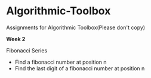 # Algorithmic-Toolbox
Assignments for Algorithmic Toolbox(Please don't copy)

**Week 2**

Fibonacci Series
* Find a fibonacci number at position n
* Find the last digit of a fibonacci number at position n
